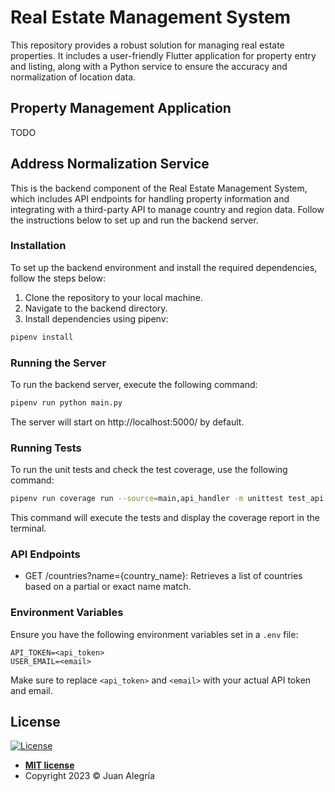 # Real Estate Management System

This repository provides a robust solution for managing real estate properties. It includes a user-friendly Flutter application for property entry and listing, along with a Python service to ensure the accuracy and normalization of location data.

## Property Management Application

TODO

## Address Normalization Service

This is the backend component of the Real Estate Management System, which includes API endpoints for handling property information and integrating with a third-party API to manage country and region data. Follow the instructions below to set up and run the backend server.

### Installation

To set up the backend environment and install the required dependencies, follow the steps below:

1. Clone the repository to your local machine.
2. Navigate to the backend directory.
3. Install dependencies using pipenv:

```bash
pipenv install
```

### Running the Server

To run the backend server, execute the following command:

```bash
pipenv run python main.py
```

The server will start on http://localhost:5000/ by default.

### Running Tests

To run the unit tests and check the test coverage, use the following command:

```bash
pipenv run coverage run --source=main,api_handler -m unittest test_api.py && pipenv run coverage report
```

This command will execute the tests and display the coverage report in the terminal.

### API Endpoints

- GET /countries?name={country_name}: Retrieves a list of countries based on a partial or exact name match.

### Environment Variables

Ensure you have the following environment variables set in a `.env` file:

```plaintext
API_TOKEN=<api_token>
USER_EMAIL=<email>
```

Make sure to replace `<api_token>` and `<email>` with your actual API token and email.

## License

[![License](http://img.shields.io/:license-mit-blue.svg?style=flat-square)](http://badges.mit-license.org)

- **[MIT license](LICENSE)**
- Copyright 2023 © Juan Alegría
